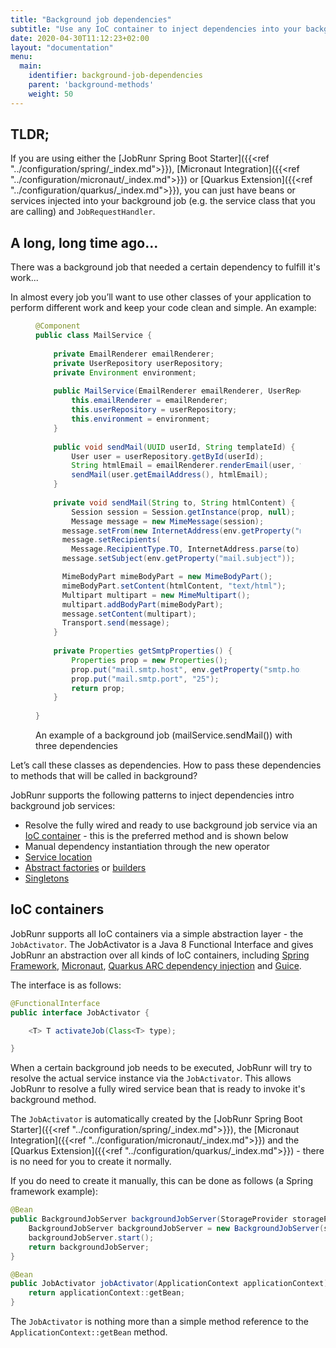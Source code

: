 ```yaml
---
title: "Background job dependencies"
subtitle: "Use any IoC container to inject dependencies into your background job service classes."
date: 2020-04-30T11:12:23+02:00
layout: "documentation"
menu: 
  main: 
    identifier: background-job-dependencies
    parent: 'background-methods'
    weight: 50
---
```

## TLDR;
If you are using either the [JobRunr Spring Boot Starter]({{<ref "../configuration/spring/_index.md">}}), [Micronaut Integration]({{<ref "../configuration/micronaut/_index.md">}}) or [Quarkus Extension]({{<ref "../configuration/quarkus/_index.md">}}), you can just have beans or services injected into your background job (e.g. the service class that you are calling) and `JobRequestHandler`.


## A long, long time ago...
There was a background job that needed a certain dependency to fulfill it's work...

In almost every job you’ll want to use other classes of your application to perform different work and keep your code clean and simple. An example:

<figure>

```java
@Component
public class MailService {
    
    private EmailRenderer emailRenderer;
    private UserRepository userRepository;
    private Environment environment;
    
    public MailService(EmailRenderer emailRenderer, UserRepository userRepository, Environment environment) {
        this.emailRenderer = emailRenderer;
        this.userRepository = userRepository;
        this.environment = environment;
    }
    
    public void sendMail(UUID userId, String templateId) {
    	User user = userRepository.getById(userId);
        String htmlEmail = emailRenderer.renderEmail(user, templateId);
        sendMail(user.getEmailAddress(), htmlEmail);
    }
    
    private void sendMail(String to, String htmlContent) {
    	Session session = Session.getInstance(prop, null);
    	Message message = new MimeMessage(session);
      message.setFrom(new InternetAddress(env.getProperty("mail.from")));
      message.setRecipients(
        Message.RecipientType.TO, InternetAddress.parse(to));
      message.setSubject(env.getProperty("mail.subject"));

      MimeBodyPart mimeBodyPart = new MimeBodyPart();
      mimeBodyPart.setContent(htmlContent, "text/html");
      Multipart multipart = new MimeMultipart();
      multipart.addBodyPart(mimeBodyPart);
      message.setContent(multipart);
      Transport.send(message);
    }
    
    private Properties getSmtpProperties() {
    	Properties prop = new Properties();
        prop.put("mail.smtp.host", env.getProperty("smtp.host"));
        prop.put("mail.smtp.port", "25");
        return prop;
    }
    
}
```
<figcaption>An example of a background job (mailService.sendMail()) with three dependencies</figcaption>
</figure>
Let’s call these classes as dependencies. How to pass these dependencies to methods that will be called in background?

JobRunr supports the following patterns to inject dependencies intro background job services:
- Resolve the fully wired and ready to use background job service via an [IoC container](https://en.wikipedia.org/wiki/Inversion_of_control) - this is the preferred method and is shown below
- Manual dependency instantiation through the new operator
- [Service location](http://en.wikipedia.org/wiki/Service_locator_pattern)
- [Abstract factories](http://en.wikipedia.org/wiki/Abstract_factory_pattern) or [builders](http://en.wikipedia.org/wiki/Builder_pattern)
- [Singletons](http://en.wikipedia.org/wiki/Singleton_pattern)

## IoC containers
JobRunr supports all IoC containers via a simple abstraction layer - the `JobActivator`. The JobActivator is a Java 8 Functional Interface and gives JobRunr an abstraction over all kinds of IoC containers, including [Spring Framework](https://github.com/spring-projects/spring-framework), [Micronaut](https://micronaut.io/), [Quarkus ARC dependency injection](https://quarkus.io/guides/cdi-reference) and [Guice](https://github.com/google/guice).

The interface is as follows:

```java
@FunctionalInterface
public interface JobActivator {

    <T> T activateJob(Class<T> type);

}
```

When a certain background job needs to be executed, JobRunr will try to resolve the actual service instance via the `JobActivator`. This allows JobRunr to resolve a fully wired service bean that is ready to invoke it's background method.

The `JobActivator` is automatically created by the [JobRunr Spring Boot Starter]({{<ref "../configuration/spring/_index.md">}}), the [Micronaut Integration]({{<ref "../configuration/micronaut/_index.md">}}) and the [Quarkus Extension]({{<ref "../configuration/quarkus/_index.md">}}) - there is no need for you to create it normally.


If you do need to create it manually, this can be done as follows (a Spring framework example):

```java
@Bean
public BackgroundJobServer backgroundJobServer(StorageProvider storageProvider, JobActivator jobActivator) {
    BackgroundJobServer backgroundJobServer = new BackgroundJobServer(storageProvider, jobActivator);
    backgroundJobServer.start();
    return backgroundJobServer;
}

@Bean
public JobActivator jobActivator(ApplicationContext applicationContext) {
	return applicationContext::getBean;
}
```

The `JobActivator` is nothing more than a simple method reference to the `ApplicationContext::getBean` method.
